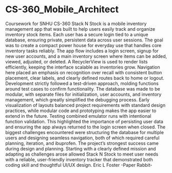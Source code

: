 # CS-360_Mobile_Architect
Coursework for SNHU CS-360
Stack N Stock is a mobile inventory management app that was built to help users easily track and organize inventory stock items. Each user has a secure login tied to a unique database, ensuring private, persistent data across user sessions. The goal was to create a compact power house for everyday use that handles core inventory tasks reliably.
The app flow includes a login screen, signup for new user accounts, and a main inventory screen where items can be added, viewed, adjusted, or deleted. A RecyclerView is used to render lists efficiently, keeping the interface scalable as inventories grow. Navigation here placed an emphasis on recognition over recall with consistent button placement, clear labels, and clearly defined routes back to home or logout.
Development strictly followed a test-driven approach, molding functions around test cases to confirm functionality. The database was made to be modular, with separate files for initialization, user accounts, and inventory management, which greatly simplified the debugging process. Early visualization of layouts balanced project requirements with standard design practices, while modular code and prototyping makes the app easier to extend in the future.
Testing combined emulator runs with intentional function validation. This highlighted the importance of persisting user data and ensuring the app always returned to the login screen when closed.  The biggest challenges encountered were structuring the database for multiple users and designing seamless navigation, both of which required careful planning, iteration, and ibuprofen.
The project’s strongest success came during design and planning. Starting with a clearly defined mission and adapting as challenges arose allowed Stack N Stock to meet user needs with a reliable, user-friendly inventory tracker that demonstrated both coding skill and thoughtful UI/UX design.
Eric L Foster 
-Paper Rabbit- 
